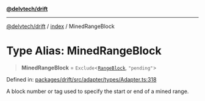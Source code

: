 [**@delvtech/drift**](../../README.md)

***

[@delvtech/drift](../../README.md) / [index](../README.md) / MinedRangeBlock

# Type Alias: MinedRangeBlock

> **MinedRangeBlock** = `Exclude`\<[`RangeBlock`](RangeBlock.md), `"pending"`\>

Defined in: [packages/drift/src/adapter/types/Adapter.ts:318](https://github.com/delvtech/drift/blob/95370f81f9813e8d583ed884b0b07657be0d8f2c/packages/drift/src/adapter/types/Adapter.ts#L318)

A block number or tag used to specify the start or end of a mined range.
